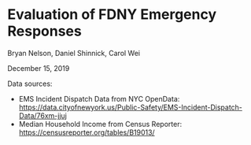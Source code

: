 # Evaluation of FDNY Emergency Responses

Bryan Nelson, Daniel Shinnick, Carol Wei

December 15, 2019

Data sources:
* EMS Incident Dispatch Data from NYC OpenData: https://data.cityofnewyork.us/Public-Safety/EMS-Incident-Dispatch-Data/76xm-jjuj
* Median Household Income from Census Reporter: https://censusreporter.org/tables/B19013/

